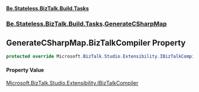 #### [Be.Stateless.BizTalk.Build.Tasks](README.md 'README')
### [Be.Stateless.BizTalk.Build.Tasks](Be.Stateless.BizTalk.Build.Tasks.md 'Be.Stateless.BizTalk.Build.Tasks').[GenerateCSharpMap](GenerateCSharpMap.md 'Be.Stateless.BizTalk.Build.Tasks.GenerateCSharpMap')

## GenerateCSharpMap.BizTalkCompiler Property

```csharp
protected override Microsoft.BizTalk.Studio.Extensibility.IBizTalkCompiler BizTalkCompiler { get; }
```

#### Property Value
[Microsoft.BizTalk.Studio.Extensibility.IBizTalkCompiler](https://docs.microsoft.com/en-us/dotnet/api/Microsoft.BizTalk.Studio.Extensibility.IBizTalkCompiler 'Microsoft.BizTalk.Studio.Extensibility.IBizTalkCompiler')
